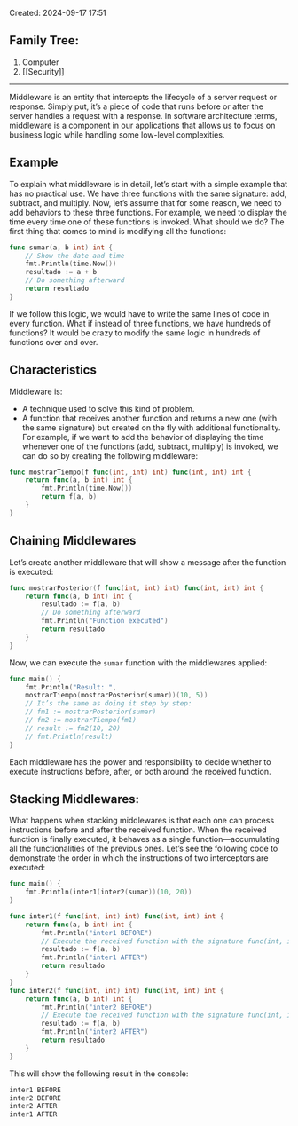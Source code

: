 Created: 2024-09-17 17:51
## Family Tree:
1. Computer
2. [[Security]]
-- -
Middleware is an entity that intercepts the lifecycle of a server request or response. Simply put, it’s a piece of code that runs before or after the server handles a request with a response.
In software architecture terms, middleware is a component in our applications that allows us to focus on business logic while handling some low-level complexities.
## Example
To explain what middleware is in detail, let’s start with a simple example that has no practical use.
We have three functions with the same signature: add, subtract, and multiply. Now, let’s assume that for some reason, we need to add behaviors to these three functions. For example, we need to display the time every time one of these functions is invoked.
What should we do? The first thing that comes to mind is modifying all the functions:
```go
func sumar(a, b int) int {
    // Show the date and time
    fmt.Println(time.Now())
    resultado := a + b
    // Do something afterward
    return resultado
}
```
If we follow this logic, we would have to write the same lines of code in every function. What if instead of three functions, we have hundreds of functions? It would be crazy to modify the same logic in hundreds of functions over and over.
## Characteristics
Middleware is:
- A technique used to solve this kind of problem.
- A function that receives another function and returns a new one (with the same signature) but created on the fly with additional functionality.
For example, if we want to add the behavior of displaying the time whenever one of the functions (add, subtract, multiply) is invoked, we can do so by creating the following middleware:
```go
func mostrarTiempo(f func(int, int) int) func(int, int) int {
    return func(a, b int) int {
        fmt.Println(time.Now())
        return f(a, b)
    }
}
```
## Chaining Middlewares
Let’s create another middleware that will show a message after the function is executed:
```go
func mostrarPosterior(f func(int, int) int) func(int, int) int {
    return func(a, b int) int {
        resultado := f(a, b)
        // Do something afterward
        fmt.Println("Function executed")
        return resultado
    }
}
```
Now, we can execute the `sumar` function with the middlewares applied:
```go
func main() {
    fmt.Println("Result: ",
    mostrarTiempo(mostrarPosterior(sumar))(10, 5))
    // It’s the same as doing it step by step:
    // fm1 := mostrarPosterior(sumar)
    // fm2 := mostrarTiempo(fm1)
    // result := fm2(10, 20)
    // fmt.Println(result)
}
```
Each middleware has the power and responsibility to decide whether to execute instructions before, after, or both around the received function.
## Stacking Middlewares:
What happens when stacking middlewares is that each one can process instructions before and after the received function. When the received function is finally executed, it behaves as a single function—accumulating all the functionalities of the previous ones. Let’s see the following code to demonstrate the order in which the instructions of two interceptors are executed:
```go
func main() {
    fmt.Println(inter1(inter2(sumar))(10, 20))
}

func inter1(f func(int, int) int) func(int, int) int {
    return func(a, b int) int {
        fmt.Println("inter1 BEFORE")
        // Execute the received function with the signature func(int, int) int
        resultado := f(a, b)
        fmt.Println("inter1 AFTER")
        return resultado
    }
}
func inter2(f func(int, int) int) func(int, int) int {
    return func(a, b int) int {
        fmt.Println("inter2 BEFORE")
        // Execute the received function with the signature func(int, int) int
        resultado := f(a, b)
        fmt.Println("inter2 AFTER")
        return resultado
    }
}
```
This will show the following result in the console:
```bash
inter1 BEFORE
inter2 BEFORE
inter2 AFTER
inter1 AFTER
```